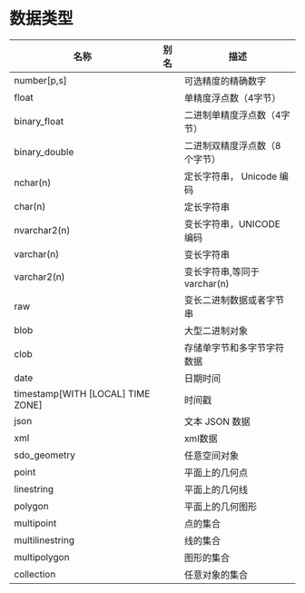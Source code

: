 

# 数据类型
| 名称                              | 别名 | 描述                           |
| --------------------------------- | ---- | ------------------------------ |
| number[p,s]                       |      | 可选精度的精确数字             |
| float                             |      | 单精度浮点数（4字节）          |
| binary_float                      |      | 二进制单精度浮点数（4字节）    |
| binary_double                     |      | 二进制双精度浮点数（8 个字节） |
| nchar(n)                          |      | 定长字符串， Unicode 编码      |
| char(n)                           |      | 定长字符串                     |
| nvarchar2(n)                      |      | 变长字符串，UNICODE 编码       |
| varchar(n)                        |      | 变长字符串                     |
| varchar2(n)                       |      | 变长字符串,等同于varchar(n)    |
| raw                               |      | 变长二进制数据或者字节串       |
| blob                              |      | 大型二进制对象                 |
| clob                              |      | 存储单字节和多字节字符数据     |
| date                              |      | 日期时间                       |
| timestamp[WITH [LOCAL] TIME ZONE] |      | 时间戳                         |
| json                              |      | 文本 JSON 数据                 |
| xml                               |      | xml数据                        |
| sdo_geometry                      |      | 任意空间对象                   |
| point                             |      | 平面上的几何点                 |
| linestring                        |      | 平面上的几何线                 |
| polygon                           |      | 平面上的几何图形               |
| multipoint                        |      | 点的集合                       |
| multilinestring                   |      | 线的集合                       |
| multipolygon                      |      | 图形的集合                     |
| collection                        |      | 任意对象的集合                 |
